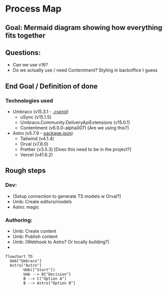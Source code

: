 # Process Map

## Goal: Mermaid diagram showing how everything fits together

## Questions:
- Can we use v16?
- Do we actually use / need Contentment? Styling in backoffice I guess

## End Goal / Definition of done



### Technologies used

- Umbraco (v15.3.1 - [.csproj](https://github.com/jacksorjacksor/BuildYourOwnDeveloperBlogWithUmbraco15AndAstro/blob/b12733b9e6a2999049b2b2bade01a50c8452fe01/Code/Backend/DeveloperBlog.Umbraco/DeveloperBlog.Umbraco.csproj#L12))
  - uSync (v15.1.5)
  - Umbraco.Community.DeliveryApiExtensions (v15.0.1)
  - Contentment (v6.0.0-alpha007) [Are we using this?]
- Astro (v5.7.9 - [package.json](https://github.com/jacksorjacksor/BuildYourOwnDeveloperBlogWithUmbraco15AndAstro/blob/b12733b9e6a2999049b2b2bade01a50c8452fe01/Code/Frontend/package.json))
  - Tailwind (v4.1.4)
  - Orval (v7.8.0)
  - Prettier (v3.5.3) [Does this need to be in the project?]
  - Vercel (v41.6.2)


## Rough steps

### Dev:
- [Setup connection to generate TS models w Orval?]
- Umb: Create editors/models
- Astro: magic

### Authoring:
- Umb: Create content
- Umb: Publish content
- Umb: [Webhook to Astro? Or locally building?] 
- 



```mermaid
flowchart TD
  Umb["Umbraco"]
  Astro["Astro"]
        Umb(["Start"])
        Umb --> B{"Decision"}
        B --> C["Option A"]
        B --> Astro["Option B"]

```
